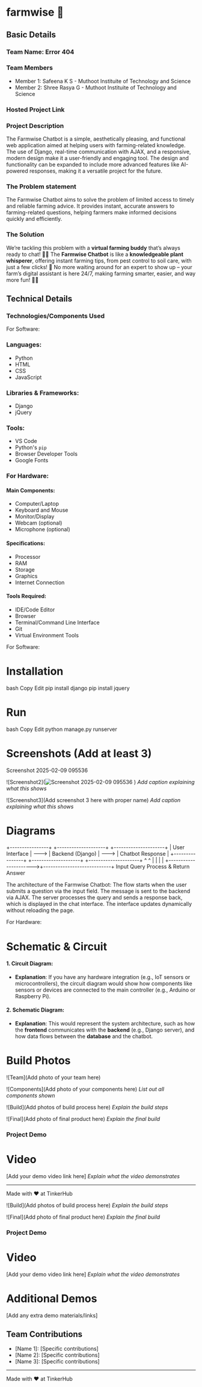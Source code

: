 # farmwise 🎯


## Basic Details
### Team Name: Error 404


### Team Members
- Member 1: Safeena K S - Muthoot Instituite of  Technology and Science
- Member 2: Shree Rasya G - Muthoot Instituite of  Technology and Science

### Hosted Project Link


### Project Description
The Farmwise Chatbot is a simple, aesthetically pleasing, and functional web application aimed at helping users with farming-related knowledge. The use of Django, real-time communication with AJAX, and a responsive, modern design make it a user-friendly and engaging tool. The design and functionality can be expanded to include more advanced features like AI-powered responses, making it a versatile project for the future.

### The Problem statement
The Farmwise Chatbot aims to solve the problem of limited access to timely and reliable farming advice. It provides instant, accurate answers to farming-related questions, helping farmers make informed decisions quickly and efficiently.

### The Solution
We’re tackling this problem with a **virtual farming buddy** that’s always ready to chat! 🚜💬 The **Farmwise Chatbot** is like a **knowledgeable plant whisperer**, offering instant farming tips, from pest control to soil care, with just a few clicks! 🌱 No more waiting around for an expert to show up – your farm’s digital assistant is here 24/7, making farming smarter, easier, and way more fun! 🌾🎉

## Technical Details
### Technologies/Components Used
For Software:
### **Languages**:
- Python
- HTML
- CSS
- JavaScript

### **Libraries & Frameworks**:
- Django
- jQuery

### **Tools**:
- VS Code
- Python's `pip`
- Browser Developer Tools
- Google Fonts

### For Hardware:

#### **Main Components**:
- Computer/Laptop
- Keyboard and Mouse
- Monitor/Display
- Webcam (optional)
- Microphone (optional)

#### **Specifications**:
- Processor
- RAM
- Storage
- Graphics
- Internet Connection

#### **Tools Required**:
- IDE/Code Editor
- Browser
- Terminal/Command Line Interface
- Git
- Virtual Environment Tools

For Software:
# Installation
bash
Copy
Edit
pip install django
pip install jquery

# Run
bash
Copy
Edit
python manage.py runserver

# Screenshots (Add at least 3)
Screenshot 2025-02-09 095536


![Screenshot2](![Screenshot 2025-02-09 095536](https://github.com/user-attachments/assets/b3a7b720-c93b-49ab-8328-de53849f1948)
)
*Add caption explaining what this shows*

![Screenshot3](Add screenshot 3 here with proper name)
*Add caption explaining what this shows*

# Diagrams
+----------------+      +--------------------+      +---------------------+
| User Interface | ---> |   Backend (Django)  | ---> |   Chatbot Response  |
+----------------+      +--------------------+      +---------------------+
          ^                      ^                            |
          |                      |                            |
          +---------------------->+----------------------------+
                 Input Query               Process & Return Answer

The architecture of the Farmwise Chatbot: The flow starts when the user submits a question via the input field. The message is sent to the backend via AJAX. The server processes the query and sends a response back, which is displayed in the chat interface. The interface updates dynamically without reloading the page.



For Hardware:

# Schematic & Circuit


#### 1. Circuit Diagram:
- **Explanation**: If you have any hardware integration (e.g., IoT sensors or microcontrollers), the circuit diagram would show how components like sensors or devices are connected to the main controller (e.g., Arduino or Raspberry Pi).

#### 2. Schematic Diagram:
- **Explanation**: This would represent the system architecture, such as how the **frontend** communicates with the **backend** (e.g., Django server), and how data flows between the **database** and the chatbot.



# Build Photos
![Team](Add photo of your team here)


![Components](Add photo of your components here)
*List out all components shown*

![Build](Add photos of build process here)
*Explain the build steps*

![Final](Add photo of final product here)
*Explain the final build*

### Project Demo
# Video
[Add your demo video link here]
*Explain what the video demonstrates*




---
Made with ❤️ at TinkerHub


![Build](Add photos of build process here)
*Explain the build steps*

![Final](Add photo of final product here)
*Explain the final build*

### Project Demo
# Video
[Add your demo video link here]
*Explain what the video demonstrates*

# Additional Demos
[Add any extra demo materials/links]

## Team Contributions
- [Name 1]: [Specific contributions]
- [Name 2]: [Specific contributions]
- [Name 3]: [Specific contributions]

---
Made with ❤️ at TinkerHub
